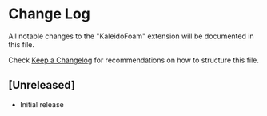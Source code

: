 # Change Log

All notable changes to the "KaleidoFoam" extension will be documented in this file.

Check [Keep a Changelog](http://keepachangelog.com/) for recommendations on how to structure this file.

## [Unreleased]

- Initial release

